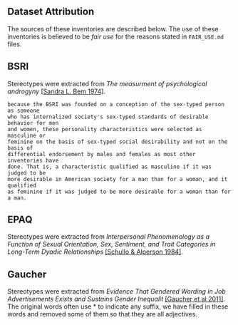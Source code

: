 ## Dataset Attribution

The sources of these inventories are described below. The use of these
inventories is believed to be *fair use* for the reasons stated in `FAIR_USE.md`
files.

## BSRI

Stereotypes were extracted from _The measurment of psychological androgyny_
[[Sandra L. Bem 1974]](https://www.bibb.de/dokumente/pdf/AB26_WBT3_Vertiefung_Bem-1974.pdf).

```
because the BSRI was founded on a conception of the sex-typed person as someone
who has internalized society's sex-typed standards of desirable behavior for men
and women, these personality characteristics were selected as masculine or
feminine on the basis of sex-typed social desirability and not on the basis of
differential endorsement by males and females as most other inventories have
done. That is, a characteristic qualified as masculine if it was judged to be
more desirable in American society for a man than for a woman, and it qualified
as feminine if it was judged to be more desirable for a woman than for a man.
```

## EPAQ

Stereotypes were extracted from _Interpersonal Phenomenology as a Function of
Sexual Orientation, Sex, Sentiment, and Trait Categories in Long-Term Dyadic
Relationships_ [[Schullo & Alperson 1984]](https://psycnet.apa.org/record/1985-14446-001).

## Gaucher

Stereotypes were extracted from _Evidence That Gendered Wording in Job
Advertisements Exists and Sustains Gender Inequalit_ [[Gaucher et al 2011]](https://ideas.wharton.upenn.edu/wp-content/uploads/2018/07/Gaucher-Friesen-Kay-2011.pdf).
The original words often use * to indicate any suffix, we have filled in these
words and removed some of them so that they are all adjectives.